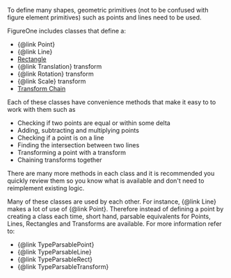 To define many shapes, geometric primitives (not to be confused with figure element primitives) such as points and lines need to be used.

FigureOne includes classes that define a:
* {@link Point}
* {@link Line}
* <a href="#rect">Rectangle</a>
* {@link Translation} transform
* {@link Rotation} transform
* {@link Scale} transform
* <a href="transform">Transform Chain</a>

Each of these classes have convenience methods that make it easy to to work with them such as
* Checking if two points are equal or within some delta
* Adding, subtracting and multiplying points
* Checking if a point is on a line
* Finding the intersection between two lines
* Transforming a point with a transform
* Chaining transforms together

There are many more methods in each class and it is recommended you quickly review them so you know what is available and don't need to reimplement existing logic.

Many of these classes are used by each other. For instance, {@link Line} makes a lot of use of {@link Point}. Therefore instead of defining a point by creating a class each time, short hand, parsable equivalents for Points, Lines, Rectangles and Transforms are available. For more information refer to:

* {@link TypeParsablePoint}
* {@link TypeParsableLine}
* {@link TypeParsableRect}
* {@link TypeParsableTransform}